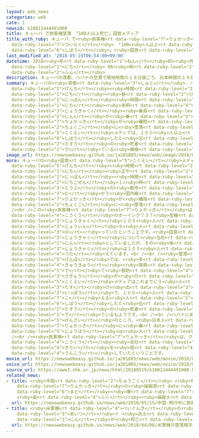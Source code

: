 ```yaml
---
layout: web_news
categories: web
cate: 1
newsid: k10011444491000
title: キューバ で旅客機墜落 「100人以上死亡」国営メディア
title_with_ruby: キューバ で<ruby>旅客機<rt data-ruby-level="7">りょかっき</rt></ruby><ruby>墜落<rt
  data-ruby-level="7">ついらく</rt></ruby> 「100<ruby>人以上<rt data-ruby-level="4">にんいじょう</rt></ruby><ruby>死亡<rt
  data-ruby-level="6">しぼう</rt></ruby>」<ruby>国営<rt data-ruby-level="5">こくえい</rt></ruby>メディア
last_modified_at: '2018-05-19T06:54:00+09:00'
datetime: 2018<ruby>年<rt data-ruby-level="1">ねん</rt></ruby>05<ruby>月<rt data-ruby-level="1">がつ</rt></ruby>19<ruby>日<rt
  data-ruby-level="1">にち</rt></ruby> 06<ruby>時<rt data-ruby-level="2">じ</rt></ruby>54<ruby>分<rt
  data-ruby-level="2">ふん</rt></ruby>
description: キューバの首都、ハバナの空港で現地時間の１８日昼ごろ、日本時間の１９日未明、乗客乗員１１４人が乗った旅客機が離陸直後に墜落しました。国営メディアは、１００人以上が死亡したと伝えていて、多数の死者が出ている模様です。
summary: キューバの<ruby>首都<rt data-ruby-level="3">しゅと</rt></ruby>、ハバナの<ruby>空港<rt data-ruby-level="3">くうこう</rt></ruby>で<ruby>現地<rt
  data-ruby-level="5">げんち</rt></ruby><ruby>時間<rt data-ruby-level="2">じかん</rt></ruby>の１８<ruby>日<rt
  data-ruby-level="1">にち</rt></ruby><ruby>昼<rt data-ruby-level="2">ひる</rt></ruby>ごろ、<ruby>日本<rt
  data-ruby-level="1">にっぽん</rt></ruby><ruby>時間<rt data-ruby-level="2">じかん</rt></ruby>の１９<ruby>日<rt
  data-ruby-level="1">にち</rt></ruby><ruby>未明<rt data-ruby-level="4">みめい</rt></ruby>、<ruby>乗客<rt
  data-ruby-level="3">じょうきゃく</rt></ruby><ruby>乗員<rt data-ruby-level="3">じょういん</rt></ruby>１１４<ruby>人<rt
  data-ruby-level="1">にん</rt></ruby>が<ruby>乗<rt data-ruby-level="3">の</rt></ruby>った<ruby>旅客機<rt
  data-ruby-level="7">りょかっき</rt></ruby>が<ruby>離陸<rt data-ruby-level="7">りりく</rt></ruby><ruby>直後<rt
  data-ruby-level="2">ちょくご</rt></ruby>に<ruby>墜落<rt data-ruby-level="7">ついらく</rt></ruby>しました。<ruby>国営<rt
  data-ruby-level="5">こくえい</rt></ruby>メディアは、１００<ruby>人以上<rt data-ruby-level="4">にんいじょう</rt></ruby>が<ruby>死亡<rt
  data-ruby-level="6">しぼう</rt></ruby>したと<ruby>伝<rt data-ruby-level="4">つた</rt></ruby>えていて、<ruby>多数<rt
  data-ruby-level="2">たすう</rt></ruby>の<ruby>死者<rt data-ruby-level="3">ししゃ</rt></ruby>が<ruby>出<rt
  data-ruby-level="1">で</rt></ruby>ている<ruby>模様<rt data-ruby-level="6">もよう</rt></ruby>です。
image_url: https://newswebeasy.github.io/ja201805/news/web/image/2018/05/19/K10011444491_1805190506_1805190509_01_03.jpg
more: キューバの<ruby>国営<rt data-ruby-level="5">こくえい</rt></ruby>メディアによりますと、<ruby>現地<rt
  data-ruby-level="5">げんち</rt></ruby><ruby>時間<rt data-ruby-level="2">じかん</rt></ruby>の１８<ruby>日<rt
  data-ruby-level="1">にち</rt></ruby><ruby>正午<rt data-ruby-level="2">しょうご</rt></ruby>すぎ、<ruby>日本<rt
  data-ruby-level="1">にっぽん</rt></ruby><ruby>時間<rt data-ruby-level="2">じかん</rt></ruby>の１９<ruby>日午前<rt
  data-ruby-level="2">にちごぜん</rt></ruby>１<ruby>時<rt data-ruby-level="2">じ</rt></ruby>すぎ、ハバナからキューバ<ruby>東部<rt
  data-ruby-level="3">とうぶ</rt></ruby>の<ruby>都市<rt data-ruby-level="3">とし</rt></ruby>、オルギンに<ruby>向<rt
  data-ruby-level="3">む</rt></ruby>かう<ruby>国内線<rt data-ruby-level="2">こくないせん</rt></ruby>の<ruby>旅客機<rt
  data-ruby-level="7">りょかっき</rt></ruby>が<ruby>離陸<rt data-ruby-level="7">りりく</rt></ruby><ruby>直後<rt
  data-ruby-level="2">ちょくご</rt></ruby>に<ruby>墜落<rt data-ruby-level="7">ついらく</rt></ruby>しました。<br
  /><br />この<ruby>旅客機<rt data-ruby-level="7">りょかっき</rt></ruby>は、キューバ<ruby>国営<rt data-ruby-level="5">こくえい</rt></ruby>のクバーナ<ruby>航空<rt
  data-ruby-level="4">こうくう</rt></ruby>のボーイング７３７<ruby>型機<rt data-ruby-level="4">がたき</rt></ruby>で、<ruby>乗客<rt
  data-ruby-level="3">じょうきゃく</rt></ruby>１０５<ruby>人<rt data-ruby-level="1">にん</rt></ruby>と<ruby>乗員<rt
  data-ruby-level="3">じょういん</rt></ruby>９<ruby>人<rt data-ruby-level="1">にん</rt></ruby>が<ruby>乗<rt
  data-ruby-level="3">の</rt></ruby>っていたということです。<ruby>国営<rt data-ruby-level="5">こくえい</rt></ruby>メディアは<ruby>乗客<rt
  data-ruby-level="3">じょうきゃく</rt></ruby>について<ruby>当初<rt data-ruby-level="4">とうしょ</rt></ruby>１０４<ruby>人<rt
  data-ruby-level="1">にん</rt></ruby>としていましたが、その<ruby>後<rt data-ruby-level="2">ご</rt></ruby>、<ruby>乗客<rt
  data-ruby-level="3">じょうきゃく</rt></ruby>は１０５<ruby>人<rt data-ruby-level="1">にん</rt></ruby>と<ruby>伝<rt
  data-ruby-level="4">つた</rt></ruby>えています。<br /><br /><ruby>墜落<rt data-ruby-level="7">ついらく</rt></ruby><ruby>現場<rt
  data-ruby-level="5">げんば</rt></ruby>では、<ruby>多<rt data-ruby-level="2">おお</rt></ruby>くの<ruby>救急<rt
  data-ruby-level="4">きゅうきゅう</rt></ruby><ruby>隊員<rt data-ruby-level="4">たいいん</rt></ruby>が<ruby>出<rt
  data-ruby-level="1">で</rt></ruby>て<ruby>救助<rt data-ruby-level="4">きゅうじょ</rt></ruby><ruby>作業<rt
  data-ruby-level="3">さぎょう</rt></ruby>が<ruby>行<rt data-ruby-level="2">おこな</rt></ruby>われており、<ruby>国営<rt
  data-ruby-level="5">こくえい</rt></ruby>メディアはこれまでに３<ruby>人<rt data-ruby-level="1">にん</rt></ruby>が<ruby>助<rt
  data-ruby-level="3">たす</rt></ruby>け<ruby>出<rt data-ruby-level="3">だ</rt></ruby>されたとする<ruby>一方<rt
  data-ruby-level="2">いっぽう</rt></ruby>で、１００<ruby>人<rt data-ruby-level="1">にん</rt></ruby>を<ruby>超<rt
  data-ruby-level="7">こ</rt></ruby>える<ruby>人<rt data-ruby-level="1">ひと</rt></ruby>が<ruby>死亡<rt
  data-ruby-level="6">しぼう</rt></ruby>したと<ruby>伝<rt data-ruby-level="4">つた</rt></ruby>えており、<ruby>多数<rt
  data-ruby-level="2">たすう</rt></ruby>の<ruby>死者<rt data-ruby-level="3">ししゃ</rt></ruby>が<ruby>出<rt
  data-ruby-level="1">で</rt></ruby>ているもようです。<br /><br />ハバナにある<ruby>日本大使館<rt data-ruby-level="3">にほんたいしかん</rt></ruby>によりますと、<ruby>現在<rt
  data-ruby-level="5">げんざい</rt></ruby>のところ、<ruby>日本人<rt data-ruby-level="1">にほんじん</rt></ruby>が<ruby>旅客機<rt
  data-ruby-level="7">りょかっき</rt></ruby>に<ruby>乗<rt data-ruby-level="3">の</rt></ruby>っていたという<ruby>情報<rt
  data-ruby-level="5">じょうほう</rt></ruby>は<ruby>入<rt data-ruby-level="1">はい</rt></ruby>っていないということです。<br
  /><br /><ruby>旅客機<rt data-ruby-level="7">りょかっき</rt></ruby>は、クバーナ<ruby>航空<rt data-ruby-level="4">こうくう</rt></ruby>がメキシコの<ruby>航空<rt
  data-ruby-level="4">こうくう</rt></ruby><ruby>会社<rt data-ruby-level="2">がいしゃ</rt></ruby>から<ruby>機体<rt
  data-ruby-level="4">きたい</rt></ruby>を<ruby>借<rt data-ruby-level="4">か</rt></ruby>りて<ruby>運航<rt
  data-ruby-level="4">うんこう</rt></ruby>していたということです。
movie_url: https://newswebeasy.github.io/ja201805/news/web/movie/2018/05/19/k10011444491_201805190711_201805190711.mp4
voice_url: https://newswebeasy.github.io/ja201805/news/web/voice/2018/05/19/k10011444491_201805190711_201805190711.mp3
source_url: https://www3.nhk.or.jp/news/html/20180519/k10011444491000.html
related_news:
- title: <ruby>中国<rt data-ruby-level="2">ちゅうごく</rt></ruby> <ruby>飛行中<rt data-ruby-level="4">ひこうちゅう</rt></ruby>に<ruby>旅客機<rt
    data-ruby-level="7">りょかっき</rt></ruby>の<ruby>操縦席<rt data-ruby-level="6">そうじゅうせき</rt></ruby>の<ruby>窓<rt
    data-ruby-level="6">まど</rt></ruby><ruby>壊<rt data-ruby-level="7">こわ</rt></ruby>れる
    <ruby>副<rt data-ruby-level="4">ふく</rt></ruby><ruby>操縦士<rt data-ruby-level="6">そうじゅうし</rt></ruby>らけが
  url: https://newswebeasy.github.io/news/web/2018/05/15/中国-飛行中に旅客機の操縦席の窓壊れる-副操縦士らけが
- title: <ruby>米軍機<rt data-ruby-level="4">べいぐんき</rt></ruby>の<ruby>墜落<rt data-ruby-level="7">ついらく</rt></ruby><ruby>相次<rt
    data-ruby-level="3">あいつ</rt></ruby>ぐ <ruby>兵士<rt data-ruby-level="4">へいし</rt></ruby>７<ruby>人<rt
    data-ruby-level="1">にん</rt></ruby>が<ruby>死亡<rt data-ruby-level="6">しぼう</rt></ruby>
  url: https://newswebeasy.github.io/news/web/2018/04/08/米軍機の墜落相次ぐ-兵士7人が死亡
...
```

